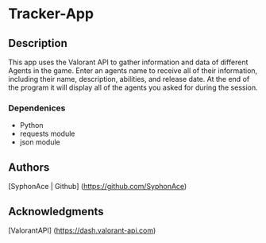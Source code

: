 # Tracker-App

## Description

This app uses the Valorant API to gather information and data of different Agents in the game. Enter an agents name to receive all of their information, including their name, description, abilities, and release date. At the end of the program it will display all of the agents you asked for during the session. 


### Dependenices 

* Python
* requests module
* json module



## Authors

[SyphonAce | Github] (https://github.com/SyphonAce)


## Acknowledgments

[ValorantAPI] (https://dash.valorant-api.com)